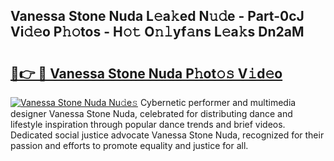 ## Vanessa Stone Nuda L𝚎a𝚔ed N𝚞𝚍e - Part-0cJ Vi𝚍𝚎o P𝚑𝚘tos - H𝚘𝚝 O𝚗𝚕yf𝚊ns L𝚎a𝚔s Dn2aM

# <h2><a href="http://kf36y4.oniu.top/?m=Vanessa+Stone+Nuda">🔗👉 🔴 Vanessa Stone Nuda P𝚑ot𝚘𝚜 V𝚒d𝚎o</a></h2>

[![Vanessa Stone Nuda Nu𝚍e𝚜](https://i.imgur.com/0qMVB7G.gif)](http://kf36y4.oniu.top/?m=Vanessa+Stone+Nuda)
Cybernetic performer and multimedia designer Vanessa Stone Nuda, celebrated for distributing dance and lifestyle inspiration through popular dance trends and brief videos. Dedicated social justice advocate Vanessa Stone Nuda, recognized for their passion and efforts to promote equality and justice for all.  
